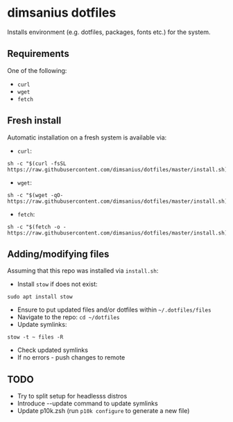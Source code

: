 # dimsanius dotfiles

Installs environment (e.g. dotfiles, packages, fonts etc.) for the system.

## Requirements

One of the following:

- `curl`
- `wget`
- `fetch`

## Fresh install

Automatic installation on a fresh system is available via:

- `curl`:

```shell
sh -c "$(curl -fsSL https://raw.githubusercontent.com/dimsanius/dotfiles/master/install.sh)"
```

- `wget`:

```shell
sh -c "$(wget -qO- https://raw.githubusercontent.com/dimsanius/dotfiles/master/install.sh)"
```

- `fetch`:

```shell
sh -c "$(fetch -o - https://raw.githubusercontent.com/dimsanius/dotfiles/master/install.sh)"
```

## Adding/modifying files

Assuming that this repo was installed via `install.sh`:

- Install `stow` if does not exist:

```shell
sudo apt install stow
```

- Ensure to put updated files and/or dotfiles within `~/.dotfiles/files`
- Navigate to the repo: `cd ~/dotfiles`
- Update symlinks:

```shell
stow -t ~ files -R
```

- Check updated symlinks
- If no errors - push changes to remote

## TODO

- Try to split setup for headlesss distros
- Introduce --update command to update symlinks
- Update p10k.zsh (run `p10k configure` to generate a new file)